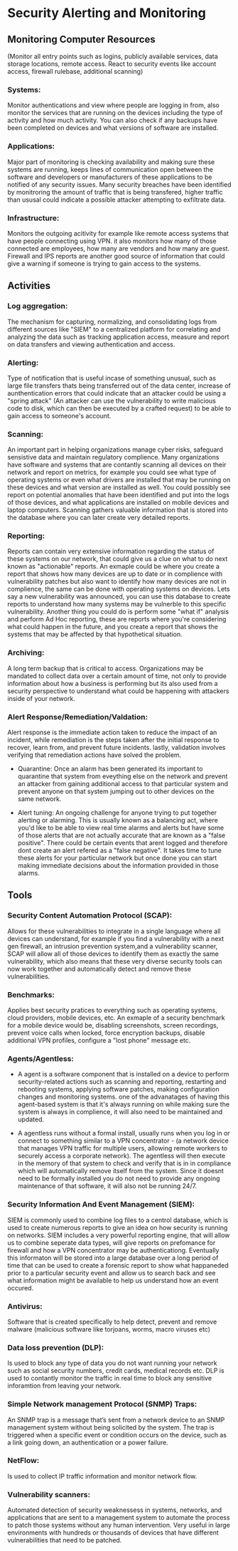 # Security Alerting and Monitoring 

## Monitoring Computer Resources
 (Monitor all entry points such as logins, publicly available services, data storage locations, remote access. React to security events like account access, firewall rulebase, additional scanning)

 ### Systems:
 Monitor authentications and view where people are logging in from, also monitor the services that are running on the devices including the type of activity and how much activity. You can also check if any backups have been completed on devices and what versions of software are installed. 

### Applications:
 Major part of monitoring is checking availability and making sure these systems are running, keeps lines of communication open between the software and developers or manufacturers of these applications to be notified of any security issues. Many security breaches have been identified by monitroring the amount of traffic that is being transfered, higher traffic than ususal could indicate a possible attacker attempting to exfiltrate data. 

### Infrastructure:
Monitors the outgoing acitivity for example like remote access systems that have people connecting using VPN. it also monitors how many of those connected are employees, how many are vendors and how many are guest. Firewall and IPS reports are another good source of information that could give a warning if someone is trying to gain access to the systems.

## Activities

### Log aggregation:
The mechanism for capturing, normalizing, and consolidating logs from different sources like "SIEM" to a centralized platform for correlating and analyzing the data such as tracking application access, measure and report on data transfers and viewing authentication and access. 

### Alerting:
Type of notification that is useful incase of something unusual, such as large file transfers thats being transferred out of the data center, increase of aunthentication errors that could indicate that an attacker could be using a "spring attack" (An attacker can use the vulnerability to write malicious code to disk, which can then be executed by a crafted request) to be able to gain access to someone's account.

### Scanning:
An important part in helping organizations manage cyber risks, safeguard sensistive data and maintain regulatory complience. Many organizations have software and systems that are contantly scanning all devices on their network and report on metrics, for example you could see what type of operating systems or even what drivers are installed that may be running on these devices and what version are installed as well. You could possibly see report on potential anomalies that have been identified and put into the logs of those devices, and what applications are installed on mobile devices and laptop computers. Scanning gathers valuable information that is stored into the database where you can later create very detailed reports.

### Reporting:
Reports can contain very extensive information regarding the status of these systems on our network, that could give us a clue on what to do next known as "actionable" reports. An exmaple could be where you create a report that shows how many devices are up to date or in complience with vulnerability patches but also want to identify how many devices are not in complience, the same can be done with operating systems on devices. Lets say a new vulnerability was announced, you can use this database to create reports to understand how many systems may be vulnerble to this specific vulnerability. Another thing you could do is perform some "what if" analysis and perform Ad Hoc reporting, these are reports where you're considering what could happen in the future, and you create a report that shows the systems that may be affected by that hypothetical situation.

### Archiving:
A long term backup that is critical to access. Organizations may be mandated to collect data over a certain amount of time, not only to provide information about how a business is performing but its also used from a security perspective to understand what could be happening with attackers inside of your network.


### Alert Response/Remediation/Valdation:
Alert response is the immediate action taken to reduce the impact of an incident, while remediation is the steps taken after the initial response to recover, learn from, and prevent future incidents. lastly, validation involves verifying that remediation actions have solved the problem.

- Quarantine: Once an alarm has been generated its important to quarantine that system from eveything else on the network and prevent an attacker from gaining additional access to that particular system and prevent anyone on that system jumping out to other devices on the same network.

- Alert tuning: An ongoing challenge for anyone trying to put together alerting or alarming. This is usually known as a balancing act, where you'd like to be able to view real time alarms and alerts but have some of those alerts that are not actually accurate that are known as a "false positive". There could be certain events that arent logged and therefore dont create an alert refered as a "false negative". It takes time to tune these alerts for your particular network but once done you can start making immediate decisions about the information provided in those alarms.


## Tools

### Security Content Automation Protocol (SCAP):
Allows for these vulnerabilities to integrate in a single language where all devices can understand, for example if you find a vulnerability with a next gen firewall, an intrusion prevention system,and a vulnerability scanner, SCAP will allow all of those devices to identify them as exactly the same vulnerability, which also means that these very diverse security tools can now work together and automatically detect and remove these vulnerabilities.

### Benchmarks:
Applies best security pratices to everything such as operating systems, cloud providers, mobile devices, etc. An exmaple of a security benchmark for a mobile device would be, disabling screenshots, screen recordings, prevent voice calls when locked, force encryption backups, disable additional VPN profiles, configure a "lost phone" message etc.

### Agents/Agentless:
- A agent is a software component that is installed on a device to perform security-related actions such as scanning and reporting, restarting and rebooting systems, applying software patches, making configuration changes and monitoring systems. one of the advanatages of having this agent-based system is that it's always running on while making sure the system is always in complience, it will also need to be maintained and updated.

- A agentless runs without a formal install, usually runs when you log in or connect to something similar to a VPN concentrator - (a network device that manages VPN traffic for multiple users, allowing remote workers to securely access a corporate network). The agentless will then execute in the memory of that system to check and verify that is in in compliance which will automatically remove itself from the system. Since it doesnt need to be formally installed you do not need to provide any ongoing maintenance of that software, it will also not be running 24/7.

### Security Information And Event Management (SIEM):
SIEM is commonly used to combine log files to a centrol database, which is used to create numerous reports to give an idea on how security is running on networks. SIEM includes a very powerful reporting engine, that will allow us to combine seperate data types, will give reports on prefomance for firewall and how a VPN concentrator may be authenticationg. Eventually this informaton will be stored into a large database over a long period of time that can be used to create a forensic report to show what happaneded prior to a particular security event and allow us to search back and see what information might be available to help us understand how an event occured. 

### Antivirus:
Software that is created specifically to help detect, prevent and remove malware (malicious software like torjoans, worms, macro viruses etc)

### Data loss prevention (DLP):
Is used to block any type of data you do not want running your network such as social security numbers, credit cards, medical records etc. DLP is used to contantly monitor the traffic in real time to block any sensitive inforamtion from leaving your network.

### Simple Network management Protocol (SNMP) Traps:
An SNMP trap is a message that’s sent from a network device to an SNMP management system without being solicited by the system. The trap is triggered when a specific event or condition occurs on the device, such as a link going down, an authentication or a power failure.

### NetFlow:
Is used to collect IP traffic information and monitor network flow.

### Vulnerability scanners:
Automated detection of security weaknessess in systems, networks, and applications that are sent to a management system to automate the process to patch those systems without any human intervention. Very useful in large environments with hundreds or thousands of devices that have different vulnerabilities that need to be patched.
